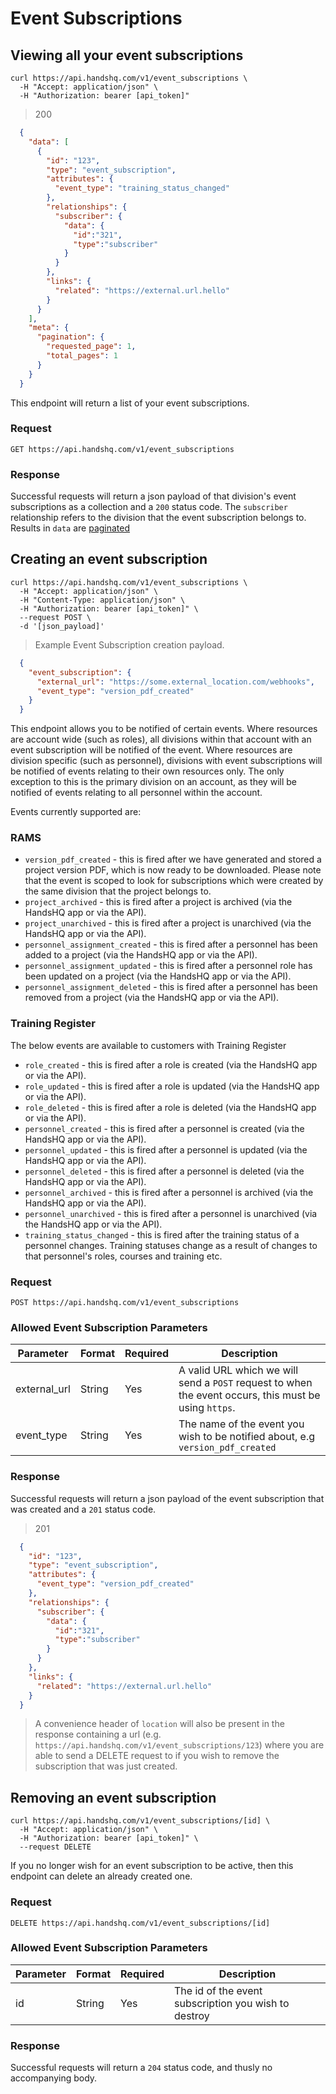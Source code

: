 # Event Subscriptions

## Viewing all your event subscriptions

```shell
curl https://api.handshq.com/v1/event_subscriptions \
  -H "Accept: application/json" \
  -H "Authorization: bearer [api_token]"
```

> 200

```json
  {
    "data": [
      {
        "id": "123",
        "type": "event_subscription",
        "attributes": {
          "event_type": "training_status_changed"
        },
        "relationships": {
          "subscriber": {
            "data": {
              "id":"321",
              "type":"subscriber"
            }
          }
        },
        "links": {
          "related": "https://external.url.hello"
        }
      }
    ],
    "meta": {
      "pagination": {
        "requested_page": 1,
        "total_pages": 1
      }
    }
  }

```

This endpoint will return a list of your event subscriptions.

### Request

`GET https://api.handshq.com/v1/event_subscriptions`


### Response

Successful requests will return a json payload of that division's event subscriptions as a collection and a `200` status code. The `subscriber` relationship refers to the division that the event subscription belongs to.
Results in `data` are [paginated](#pagination)

## Creating an event subscription

```shell
curl https://api.handshq.com/v1/event_subscriptions \
  -H "Accept: application/json" \
  -H "Content-Type: application/json" \
  -H "Authorization: bearer [api_token]" \
  --request POST \
  -d '[json_payload]'
```

> Example Event Subscription creation payload.

```json
  {
    "event_subscription": {
      "external_url": "https://some.external_location.com/webhooks",
      "event_type": "version_pdf_created"
    }
  }

```

This endpoint allows you to be notified of certain events. Where resources are account wide (such as roles), all divisions within that account with an event subscription will be notified of the event. Where resources are division specific (such as personnel), divisions with event subscriptions will be notified of events relating to their own resources only. The only exception to this is the primary division on an account, as they will be notified of events relating to all personnel within the account.

Events currently supported are:

### RAMS
- `version_pdf_created` - this is fired after we have generated and stored a project version PDF, which is now ready to be downloaded. Please note that the event is scoped to look for subscriptions which were created by the same division that the project belongs to.
- `project_archived` - this is fired after a project is archived (via the HandsHQ app or via the API).
- `project_unarchived` - this is fired after a project is unarchived (via the HandsHQ app or via the API).
- `personnel_assignment_created` - this is fired after a personnel has been added to a project (via the HandsHQ app or via the API).
- `personnel_assignment_updated` - this is fired after a personnel role has been updated on a project (via the HandsHQ app or via the API).
- `personnel_assignment_deleted` - this is fired after a personnel has been removed from a project (via the HandsHQ app or via the API).

### Training Register
<p> The below events are available to customers with Training Register </p>

- `role_created` - this is fired after a role is created (via the HandsHQ app or via the API).
- `role_updated` - this is fired after a role is updated (via the HandsHQ app or via the API).
- `role_deleted` - this is fired after a role is deleted (via the HandsHQ app or via the API).
- `personnel_created` - this is fired after a personnel is created (via the HandsHQ app or via the API).
- `personnel_updated` - this is fired after a personnel is updated (via the HandsHQ app or via the API).
- `personnel_deleted` - this is fired after a personnel is deleted (via the HandsHQ app or via the API).
- `personnel_archived` - this is fired after a personnel is archived (via the HandsHQ app or via the API).
- `personnel_unarchived` - this is fired after a personnel is unarchived (via the HandsHQ app or via the API).
- `training_status_changed` - this is fired after the training status of a personnel changes. Training statuses change as a result of changes to that personnel's roles, courses and training etc.

### Request

`POST https://api.handshq.com/v1/event_subscriptions`

### Allowed Event Subscription Parameters

Parameter | Format | Required | Description
--------- | ------ | -------- | -----------
external_url | String | Yes | A valid URL which we will send a `POST` request to when the event occurs, this must be using `https`.
event_type | String | Yes | The name of the event you wish to be notified about, e.g `version_pdf_created`


### Response

Successful requests will return a json payload of the event subscription that was created and a `201` status code.

> 201

```json
  {
    "id": "123",
    "type": "event_subscription",
    "attributes": {
      "event_type": "version_pdf_created"
    },
    "relationships": {
      "subscriber": {
        "data": {
          "id":"321",
          "type":"subscriber"
        }
      }
    },
    "links": {
      "related": "https://external.url.hello"
    }
  }
```
> A convenience header of `location` will also be present in the response containing a url (e.g. `https://api.handshq.com/v1/event_subscriptions/123`) where you are able to send a DELETE request to if you wish to remove the subscription that was just created.

## Removing an event subscription

```shell
curl https://api.handshq.com/v1/event_subscriptions/[id] \
  -H "Accept: application/json" \
  -H "Authorization: bearer [api_token]" \
  --request DELETE
```

If you no longer wish for an event subscription to be active, then this endpoint can delete an already created one.

### Request

`DELETE https://api.handshq.com/v1/event_subscriptions/[id]`

### Allowed Event Subscription Parameters

Parameter | Format | Required | Description
--------- | ------ | -------- | -----------
id | String | Yes | The id of the event subscription you wish to destroy


### Response

Successful requests will return a `204` status code, and thusly no accompanying body.
